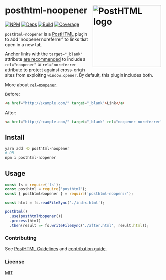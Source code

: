 # posthtml-noopener <img align="right" width="220" height="200" title="PostHTML logo" src="http://posthtml.github.io/posthtml/logo.svg">

[![NPM][npm]][npm-url]
[![Deps][deps]][deps-url]
[![Build][build]][build-badge]
[![Coverage][codecov-shield]][codecov]

`posthtml-noopener` is a [PostHTML](https://github.com/posthtml/posthtml) plugin to add 'noopener noreferrer' to links that open in a new tab.

Anchor links with the `target="_blank"` attribute [are recommended](https://developers.google.com/web/tools/lighthouse/audits/noopener) to include a `rel="noopener"` or `rel="noreferrer` attribute to protect against cross-origin sites from exploiting `window.opener`. By default, this plugin includes both.

More about [`rel=noopener`](https://mathiasbynens.github.io/rel-noopener/).

Before:

```html
<a href="http://example.com/" target="_blank">Link</a>
```

After:

```html
<a href="http://example.com/" target="_blank" rel="noopener noreferrer">Link</a>
```

## Install

```bash
yarn add -D posthtml-noopener
# OR
npm i posthtml-noopener
```

## Usage

```js
const fs = require('fs');
const posthtml = require('posthtml');
const { posthtmlNoopener } = require('posthtml-noopener');

const html = fs.readFileSync('./index.html');

posthtml()
  .use(posthtmlNoopener())
  .process(html)
  .then(result => fs.writeFileSync('./after.html', result.html));
```

### Contributing

See [PostHTML Guidelines](https://github.com/posthtml/posthtml/tree/master/docs) and [contribution guide](CONTRIBUTING.md).

### License

[MIT](LICENSE)

[npm]: https://img.shields.io/npm/v/posthtml-noopener.svg?color=blue
[npm-url]: https://npmjs.com/package/posthtml-noopener
[deps]: https://david-dm.org/metonym/posthtml-noopener.svg
[deps-url]: https://david-dm.org/metonym/posthtml-noopener
[build]: https://travis-ci.com/metonym/posthtml-noopener.svg?branch=master
[build-badge]: https://travis-ci.com/metonym/posthtml-noopener
[codecov]: https://codecov.io/gh/metonym/posthtml-noopener
[codecov-shield]: https://img.shields.io/codecov/c/github/metonym/posthtml-noopener.svg
